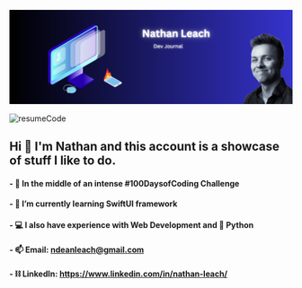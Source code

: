![Banner](https://github.com/ndeanleach/ndeanleach/blob/921025c3fb52bcb0cd8635d7bbd9aa0174919688/Github%20Banner.svg)



![resumeCode](https://github.com/ndeanleach/ndeanleach/assets/143350542/a03caedb-55e4-42c8-80f3-c16d5ce7fddf)

## Hi 👋 I'm Nathan and this account is a showcase of stuff I like to do. 
#### - 💯 In the middle of an intense #100DaysofCoding Challenge
#### - 🌱 I’m currently learning SwiftUI framework
#### - 💻 I also have experience with Web Development and 🐍 Python
#### - 📫 Email: ndeanleach@gmail.com
#### - ⛓️ LinkedIn: https://www.linkedin.com/in/nathan-leach/

